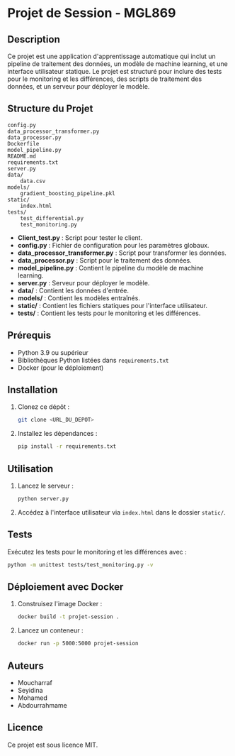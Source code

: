 # Projet de Session - MGL869

## Description
Ce projet est une application d'apprentissage automatique qui inclut un pipeline de traitement des données, un modèle de machine learning, et une interface utilisateur statique. Le projet est structuré pour inclure des tests pour le monitoring et les différences, des scripts de traitement des données, et un serveur pour déployer le modèle.

## Structure du Projet
```
config.py
data_processor_transformer.py
data_processor.py
Dockerfile
model_pipeline.py
README.md
requirements.txt
server.py
data/
    data.csv
models/
    gradient_boosting_pipeline.pkl
static/
    index.html
tests/
    test_differential.py
    test_monitoring.py
```

- **Client_test.py** : Script pour tester le client.
- **config.py** : Fichier de configuration pour les paramètres globaux.
- **data_processor_transformer.py** : Script pour transformer les données.
- **data_processor.py** : Script pour le traitement des données.
- **model_pipeline.py** : Contient le pipeline du modèle de machine learning.
- **server.py** : Serveur pour déployer le modèle.
- **data/** : Contient les données d'entrée.
- **models/** : Contient les modèles entraînés.
- **static/** : Contient les fichiers statiques pour l'interface utilisateur.
- **tests/** : Contient les tests pour le monitoring et les différences.

## Prérequis
- Python 3.9 ou supérieur
- Bibliothèques Python listées dans `requirements.txt`
- Docker (pour le déploiement)

## Installation
1. Clonez ce dépôt :
   ```bash
   git clone <URL_DU_DEPOT>
   ```
2. Installez les dépendances :
   ```bash
   pip install -r requirements.txt
   ```

## Utilisation
1. Lancez le serveur :
   ```bash
   python server.py
   ```
2. Accédez à l'interface utilisateur via `index.html` dans le dossier `static/`.

## Tests
Exécutez les tests pour le monitoring et les différences avec :
```bash
python -m unittest tests/test_monitoring.py -v
```

## Déploiement avec Docker
1. Construisez l'image Docker :
   ```bash
   docker build -t projet-session .
   ```
2. Lancez un conteneur :
   ```bash
   docker run -p 5000:5000 projet-session
   ```

## Auteurs
- Moucharraf
- Seyidina
- Mohamed
- Abdourrahmame

## Licence
Ce projet est sous licence MIT.
